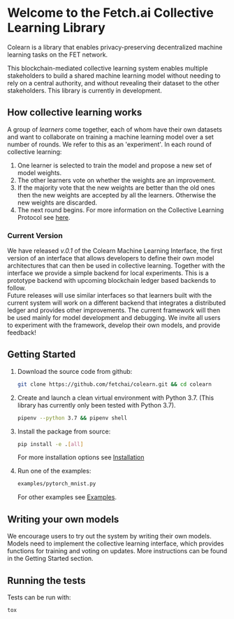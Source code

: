 # Welcome to the Fetch.ai Collective Learning Library

Colearn is a library that enables privacy-preserving decentralized machine learning tasks on the FET network.

This blockchain-mediated collective learning system enables multiple stakeholders to build a shared machine learning model without needing to rely on a central authority,
and without revealing their dataset to the other stakeholders. This library is currently in development. 

## How collective learning works
A group of *learners* come together, each of whom have their own datasets and want to collaborate on training a machine learning model over a set number of rounds. We refer
to this as an 'experiment'.
In each round of collective learning:

1.  One learner is selected to train the model and propose a new set of model weights.
2.  The other learners vote on whether the weights are an improvement.
3.  If the majority vote that the new weights are better than the old ones then the new weights are accepted by all the learners. 
    Otherwise the new weights are discarded.
4. The next round begins.
For more information on the Collective Learning Protocol see [here](about.md).


### Current Version

We have released *v.0.1* of the Colearn Machine Learning Interface, the first version of an interface that allows developers to define their own model architectures that can then be used in collective learning. 
Together with the interface we provide a simple backend for local experiments. This is a prototype backend with upcoming blockchain ledger based backends to follow.  
Future releases will use similar interfaces so that learners built with the current system will work on a different backend that integrates a distributed ledger and provides other improvements.
The current framework will then be used mainly for model development and debugging.
We invite all users to experiment with the framework, develop their own models, and provide feedback!

## Getting Started
1. Download the source code from github:
   ```bash
   git clone https://github.com/fetchai/colearn.git && cd colearn
   ```
1. Create and launch a clean virtual environment with Python 3.7. 
   (This library has currently only been tested with Python 3.7).
   ```bash
   pipenv --python 3.7 && pipenv shell
   ```

2. Install the package from source:
    ```bash
    pip install -e .[all]
    ```
   For more installation options see [Installation](./installation.md)
3. Run one of the examples:
    ```bash
    examples/pytorch_mnist.py
    ``` 
    For other examples see [Examples](./examples.md).

## Writing your own models
We encourage users to try out the system by writing their own models. 
Models need to implement the collective learning interface, which provides functions for training and voting on updates.
More instructions can be found in the Getting Started section.

## Running the tests
Tests can be run with:
```
tox
```